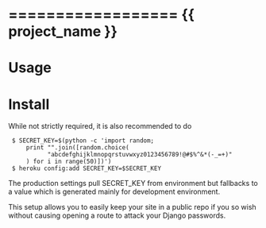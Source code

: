 ==================
{{ project_name }}
==================

Usage
=====

Install
=======

While not strictly required, it is also recommended to do

     $ SECRET_KEY=$(python -c 'import random;
         print "".join([random.choice(
               "abcdefghijklmnopqrstuvwxyz0123456789!@#$%^&*(-_=+)"
         ) for i in range(50)])')
     $ heroku config:add SECRET_KEY=$SECRET_KEY

The production settings pull SECRET_KEY from environment but fallbacks
to a value which is generated mainly for development environment.

This setup allows you to easily keep your site in a public repo if you so 
wish without causing opening a route to attack your Django passwords.
